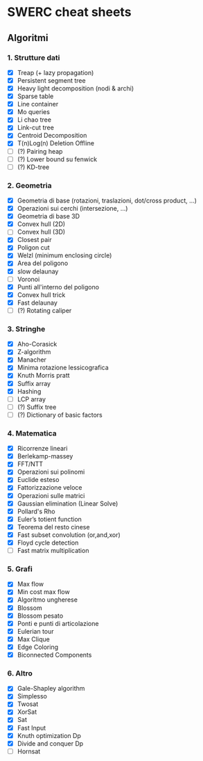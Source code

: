 # SWERC cheat sheets

## Algoritmi

### 1. Strutture dati

- [x] Treap (+ lazy propagation)
- [x] Persistent segment tree
- [x] Heavy light decomposition (nodi & archi)
- [x] Sparse table
- [x] Line container
- [x] Mo queries
- [x] Li chao tree
- [x] Link-cut tree
- [x] Centroid Decomposition
- [x] T(n)Log(n) Deletion Offline 
- [ ] (?) Pairing heap
- [ ] (?) Lower bound su fenwick
- [ ] (?) KD-tree

### 2. Geometria

- [x] Geometria di base (rotazioni, traslazioni, dot/cross product, ...)
- [x] Operazioni sui cerchi (intersezione, ...)
- [x] Geometria di base 3D
- [x] Convex hull (2D)
- [ ] Convex hull (3D)
- [x] Closest pair
- [x] Poligon cut
- [x] Welzl (minimum enclosing circle)
- [x] Area del poligono
- [x] slow delaunay
- [ ] Voronoi
- [x] Punti all'interno del poligono
- [x] Convex hull trick
- [x] Fast delaunay 
- [ ] (?) Rotating caliper

### 3. Stringhe

- [x] Aho-Corasick
- [x] Z-algorithm
- [x] Manacher
- [x] Minima rotazione lessicografica
- [x] Knuth Morris pratt
- [x] Suffix array
- [x] Hashing
- [ ] LCP array
- [ ] (?) Suffix tree
- [ ] (?) Dictionary of basic factors

### 4. Matematica

- [x] Ricorrenze lineari
- [x] Berlekamp-massey
- [x] FFT/NTT
- [x] Operazioni sui polinomi
- [x] Euclide esteso
- [x] Fattorizzazione veloce
- [x] Operazioni sulle matrici
- [x] Gaussian elimination (Linear Solve)
- [x] Pollard's Rho
- [x] Euler’s totient function
- [x] Teorema del resto cinese
- [x] Fast subset convolution (or,and,xor)
- [x] Floyd cycle detection
- [ ] Fast matrix multiplication

### 5. Grafi

- [x] Max flow
- [x] Min cost max flow
- [x] Algoritmo ungherese
- [x] Blossom
- [x] Blossom pesato
- [x] Ponti e punti di articolazione
- [x] Eulerian tour
- [x] Max Clique
- [x] Edge Coloring
- [x] Biconnected Components

### 6. Altro

- [x] Gale-Shapley algorithm
- [x] Simplesso
- [x] Twosat
- [x] XorSat
- [x] Sat
- [x] Fast Input
- [x] Knuth optimization Dp
- [x] Divide and conquer Dp
- [ ] Hornsat
